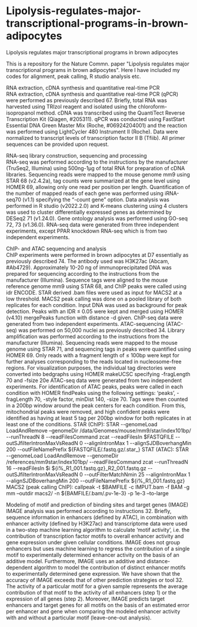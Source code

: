 # Lipolysis-regulates-major-transcriptional-programs-in-brown-adipocytes
Lipolysis regulates major transcriptional programs in brown adipocytes

This is a repository for the Nature Commn. paper "Lipolysis regulates major transcriptional programs in brown adipocytes". Here I have included my codes for alignment, peak calling, R studio analysis etc. 

RNA extraction, cDNA synthesis and quantitative real-time PCR			            
RNA extraction, cDNA synthesis and quantitative real-time PCR (qPCR) were performed as previously described 67. Briefly, total RNA was harvested using TRIzol reagent and isolated using the chloroform-isopropanol method. cDNA was transcribed using the QuantiTect Reverse Transcription Kit (Qiagen, #205311). qPCR was conducted using FastStart Essential DNA Green Master Mix (Roche, #06924204001) and the reaction was performed using LightCycler 480 Instrument II (Roche). Data were normalized to transcript levels of transcription factor II B (Tfiib). All primer sequences can be provided upon request. 

RNA-seq library construction, sequencing and processing		                               
RNA-seq was performed according to the instructions by the manufacturer (TruSeq2, Illumina) using 500ng-1µg of total RNA for preparation of cDNA libraries. Sequencing reads were mapped to the mouse genome mm9 using STAR 68 (v2.4.2a), tag counts were summarized at the gene level using HOMER 69, allowing only one read per position per length. Quantification of the number of mapped reads of each gene was performed using iRNA-seq70 (v1.1) specifying the “-count gene” option. Data analysis was performed in R studio (v2022.2.0) and K-means clustering using 4 clusters was used to cluster differentially expressed genes as determined by DESeq2 71 (v1.24.0). Gene ontology analysis was performed using GO-seq 72, 73 (v1.36.0). RNA-seq data were generated from three independent experiments, except PPAR knockdown RNA-seq which is from two independent experiments. 

ChIP- and ATAC sequencing and analysis				                                
ChIP experiments were performed in brown adipocytes at D7 essentially as previously described 74. The antibody used was H3K27ac (Abcam, #Ab4729). Approximately 10-20 ng of immunoprecipitated DNA was prepared for sequencing according to the instructions from the manufacturer (Illumina). Sequence tags were aligned to the mouse reference genome mm9 using STAR 68, and ChIP peaks were called using idr ENCODE. STAR derived .bam files were used as input for MACS2 at a low threshold. MACS2 peak calling was done on a pooled library of both replicates for each condition. Input DNA was used as background for peak detection. Peaks with an IDR ≤ 0.05 were kept and merged using HOMER (v4.10) mergePeaks function with distance -d given. ChIP-seq data were generated from two independent experiments. ATAC-sequencing (ATAC-seq) was performed on 50,000 nuclei as previously described 34. Library amplification was performed according to the instructions from the manufacturer (Illumina). Sequencing reads were mapped to the mouse genome using STAR 71, and sequencing tags in peaks were quantified using HOMER 69. Only reads with a fragment length of ≤ 100bp were kept for further analyses corresponding to the reads located in nucleosome-free regions. For visualization purposes, the individual tag directories were converted into bedgraphs using HOMER makeUCSC specifying -fragLength 70 and -fsize 20e ATAC-seq data were generated from two independent experiments. For identification of ATAC peaks, peaks were called in each condition with HOMER findPeaks using the following settings: ‘peaks’, -fragLength 70, -style factor, minDist 140, -size 70. Tags were then counted in a 200bp window around the peak centers for each condition. From this, mitochondrial peaks were removed, and high confident peaks were identified as having at least 5 tag per 200bp window for both replicates in at least one of the conditions. 
STAR (ChIP): STAR --genomeLoad LoadAndRemove –genomeDir /data/Genomes/mouse/mm9/star/index101bp/ --runThreadN 8 --readFilesCommand zcat --readFilesIn $FASTQFILE --outSJfilterIntronMaxVsReadN 0 --alignIntronMax 1 --alignSJDBoverhangMin 200 --outFileNamePrefix ${FASTQFILE/.fastq.gz/.star_}
STAT (ATAC): STAR --genomeLoad LoadAndRemove --genomeDir /references/mm9star/index101bp/ --readFilesCommand zcat --runThreadN 16 --readFilesIn $i ${i%_R1_001.fastq.gz}_R2_001.fastq.gz --outSJfilterIntronMaxVsReadN 0 --outFilterMatchNmin 25 --alignIntronMax 1 --alignSJDBoverhangMin 200 --outFileNamePrefix ${i%_R1_001.fastq.gz}
MACS2 (peak calling ChIP): callpeak -t $BAMFILE -c IMPUT.bam -f BAM -g mm –outdir macs2/ -n ${BAMFILE/.bam/.pv-1e-3} -p 1e-3 –to-large

Modeling of motif and prediction of binding sites and target genes (IMAGE)	                                  
IMAGE analysis was performed according to instructions 32. Briefly, sequence information in enhancers (defined by ATAC), in combination with enhancer activity (defined by H3K27ac) and transcriptome data were used in a two-step machine learning algorithm to calculate ‘motif activity’, i.e. the contribution of transcription factor motifs to overall enhancer activity and gene expression under given cellular conditions. IMAGE does not group enhancers but uses machine learning to regress the contribution of a single motif to experimentally determined enhancer activity on the basis of an additive model. Furthermore, IMAGE uses an additive and distance-dependent algorithm to model the contribution of distinct enhancer motifs to experimentally determined gene expression. We have shown that the accuracy of IMAGE exceeds that of other prediction strategies or tool 32. The activity of a particular motif for a given sample represents the average contribution of that motif to the activity of all enhancers (step 1) or the expression of all genes (step 2). Moreover, IMAGE predicts target enhancers and target genes for all motifs on the basis of an estimated error per enhancer and gene when comparing the modeled enhancer activity with and without a particular motif (leave-one-out analysis). 
